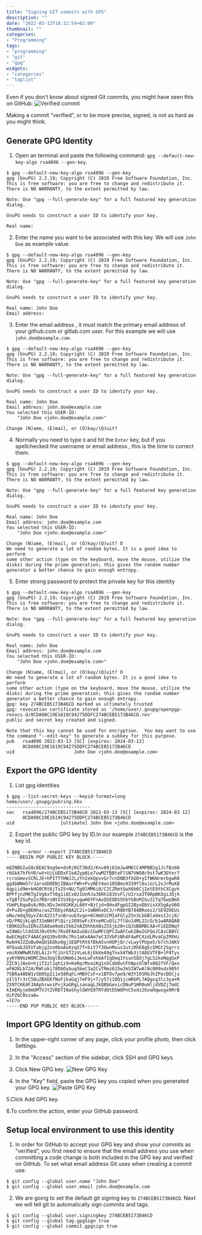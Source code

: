 ```yaml
---
title: "Signing GIT commits with GPG"
description: ""
date: "2022-03-13T18:32:54+02:00"
thumbnail: ""
categories:
- "Programming"
tags:
- "programming"
- "git"
- "gpg"
widgets:
- "categories"
- "taglist"
---
```



Even if you don’t know about signed Git commits, you might have seen this on GitHub:
![Verified commit](/images/github-verified-commit.png 'Verified')

<!--more--> 

Making a commit “verified”, or to be more precise, signed, is not as hard as you might think.

Generate GPG Identity
---------------------
1. Open an terminal and paste the following command: `gpg --default-new-key-algo rsa4096 --gen-key`. 
```shell
$ gpg --default-new-key-algo rsa4096 --gen-key
gpg (GnuPG) 2.2.19; Copyright (C) 2019 Free Software Foundation, Inc.
This is free software: you are free to change and redistribute it.
There is NO WARRANTY, to the extent permitted by law.

Note: Use "gpg --full-generate-key" for a full featured key generation dialog.

GnuPG needs to construct a user ID to identify your key.

Real name: 
```
2. Enter the name you want to be associated with this key. We will use `John Doe` as example value.

```shell
$ gpg --default-new-key-algo rsa4096 --gen-key
gpg (GnuPG) 2.2.19; Copyright (C) 2019 Free Software Foundation, Inc.
This is free software: you are free to change and redistribute it.
There is NO WARRANTY, to the extent permitted by law.

Note: Use "gpg --full-generate-key" for a full featured key generation dialog.

GnuPG needs to construct a user ID to identify your key.

Real name: John Doe
Email address: 
```
3. Enter the email address , it must match the primary email address of your github.com or gitlab.com user. For this example we will use `john.doe@example.com`.

```shell
$ gpg --default-new-key-algo rsa4096 --gen-key
gpg (GnuPG) 2.2.19; Copyright (C) 2019 Free Software Foundation, Inc.
This is free software: you are free to change and redistribute it.
There is NO WARRANTY, to the extent permitted by law.

Note: Use "gpg --full-generate-key" for a full featured key generation dialog.

GnuPG needs to construct a user ID to identify your key.

Real name: John Doe
Email address: john.doe@example.com
You selected this USER-ID:
    "John Doe <john.doe@example.com>"

Change (N)ame, (E)mail, or (O)kay/(Q)uit? 
```
4. Normally you need to type `O` and hit the `Enter` key, but if you spellchecked the username or email address , this is the time to correct them. 

```shell
$ gpg --default-new-key-algo rsa4096 --gen-key
gpg (GnuPG) 2.2.19; Copyright (C) 2019 Free Software Foundation, Inc.
This is free software: you are free to change and redistribute it.
There is NO WARRANTY, to the extent permitted by law.

Note: Use "gpg --full-generate-key" for a full featured key generation dialog.

GnuPG needs to construct a user ID to identify your key.

Real name: John Doe
Email address: john.doe@example.com
You selected this USER-ID:
    "John Doe <john.doe@example.com>"

Change (N)ame, (E)mail, or (O)kay/(Q)uit? O
We need to generate a lot of random bytes. It is a good idea to perform
some other action (type on the keyboard, move the mouse, utilize the
disks) during the prime generation; this gives the random number
generator a better chance to gain enough entropy.
```

5. Enter strong password to protect the private key for this identity
```shell
$ gpg --default-new-key-algo rsa4096 --gen-key
gpg (GnuPG) 2.2.19; Copyright (C) 2019 Free Software Foundation, Inc.
This is free software: you are free to change and redistribute it.
There is NO WARRANTY, to the extent permitted by law.

Note: Use "gpg --full-generate-key" for a full featured key generation dialog.

GnuPG needs to construct a user ID to identify your key.

Real name: John Doe
Email address: john.doe@example.com
You selected this USER-ID:
    "John Doe <john.doe@example.com>"

Change (N)ame, (E)mail, or (O)kay/(Q)uit? O
We need to generate a lot of random bytes. It is a good idea to perform
some other action (type on the keyboard, move the mouse, utilize the
disks) during the prime generation; this gives the random number
generator a better chance to gain enough entropy.
gpg: key 274BCEB5173B46CD marked as ultimately trusted
gpg: revocation certificate stored as '/home/user/.gnupg/openpgp-revocs.d/0CDA98C19E1619C94275DDFC274BCEB5173B46CD.rev'
public and secret key created and signed.

Note that this key cannot be used for encryption.  You may want to use
the command "--edit-key" to generate a subkey for this purpose.
pub   rsa4096 2022-03-13 [SC] [expires: 2024-03-12]
      0CDA98C19E1619C94275DDFC274BCEB5173B46CD
uid                      John Doe <john.doe@example.com>
```

Export the GPG Identity
-----------------------
1. List gpg identities
```shell
$ gpg --list-secret-keys --keyid-format=long
home/user/.gnupg/pubring.kbx
-------------------------------
sec   rsa4096/274BCEB5173B46CD 2022-03-13 [SC] [expires: 2024-03-12]
      0CDA98C19E1619C94275DDFC274BCEB5173B46CD
uid                 [ultimate] John Doe <john.doe@example.com>

```
2. Export the public GPG key by ID.In our example `274BCEB5173B46CD` is the key id.
```shell
$ gpg --armor --export 274BCEB5173B46CD
-----BEGIN PGP PUBLIC KEY BLOCK-----

mQINBGIuG8cBEAC9og9e+dsRjKGT30d2/Knv89j81mJw4M6lC4MPBB2g1JcfBz08
rbGkk7hfhYR/wV+UjLUDDxFIeAZyp6Le7vwMZfBBteFlSN7VWO8c9st7wK3DYer7
rcroGmevSCRLJE+hPITTfHWJJLzYnIekQpvvGr7cnDNB3fXGO+yIfW6WrmrbgwR8
gg4bWNm57rJarxUD0ENjIBAorFWh+PvyNEY4on105BmcH339Yl6xiU/L2vJrMuX8
4qpiid9m+kHG0CRt6jTx25+NU/Tg8lMM6i0/C2CZRmtGwX6b6CjIetE9thCXCgvh
BPPfjnzMKTg2Vg6xTt0g1iQCx0z1UnRJa36Rh183VsFl/UIrsa3TORpBKXgiJDjh
x7gBf2SuPp2o7RQrsNtVISXEg+ygwH6YFnAxQSEODS5hbYkBnM2Gu31Tq7EwpBmX
YUmPLRqa8s6/R0cXDvJmV02KKzL60Y+BjCjd+8HxdFgpGI2ByxDbVixXX5gAyU6O
d+PuZ6+g8EHhx/asZTDUyzR8A2C2i+1mNHhvDC3/rR0bYB784BRxez2/SE9ZHEUs
oNu/mdq3QyvZ4cA221fsnBruuEXvgo+6CHmOiCMIaFGlyZSn3LbGBla9esIJcj8/
vD/PRGjkLqbT31mNHtPlQirzJO9SwFcXYneMCuOlL7flUu14ML22cO/b1wARAQAB
tB9Kb2huIERvZSA8am9obi5kb2VAZXhhbXBsZS5jb20+iQJUBBMBCAA+FiEEDNqY
wZ4WGclCdd38J0vOtRc7Rs0FAmIuG8cCGwMFCQPCZwAFCwkIBwIGFQoJCAsCBBYC
AwECHgECF4AACgkQJ0vOtRc7Rs1aKxAAm7eC32VbPzNh4F4wPCXzdLMvaCpIMXHi
RwkH4JZZoBu0eQU16Qko0gj1EQPtRt6fBkA5vnHOPjQr/vLwytPUpeS/b7chJAKV
4FOaabJO5Vfabjg2zo9boAxKzqS7f+biY7f3OwnMxus3utiRhE8gEcSMGt2Sgrrz
vmiRXWMwMJVELAi2rfCjUrGTZzVLeL6jOkKeA9gTnxX4TWb3jtA8EVTFB+lP4Tys
yyKYN9GzWOMCZma3UglBzUNm6i3eoLwFxhbAfIgDmq1Ysun5QOj7gL52keNqgGxP
ZZC9jJAxU+hjiTZzl1qh1z9+KeRqrMsoiKg1n5CdU0utFhNpsOlWfx082fVF/Qxn
wFW2KLb72A/RWloki78DbOybuq5beC3a2CvTRmz615wJmSIW7wAlNc009xds905t
75BRa48EW1v5D05pZi1e58RqFL+MBVCxF+x1BTOv7pe9/W3YI05RbJhZPocDDCjs
pIlSfr3rC58uZBXEKfNoFjkaGqj7eF9j+T/y57i10Q1jcmRGPL7AQgvg3lc3ya+R
ZX9TCKK4FJAAphrwviPvjXaGRgLsanaqLJkQBbGevicDNuP1HR0uHljdVDZj7mdC
kImEHyjeOmUMTVJtZVRD7INaShylGWYE8TRYdOtDSWOPnC5sdz26oaHqwxga9RrB
UiPZ6C0xzaA=
=lE7o
-----END PGP PUBLIC KEY BLOCK-----
```

Import GPG Identity on github.com
-----------------------------
1. In the upper-right corner of any page, click your profile photo, then click Settings.

2. In the "Access" section of the sidebar, click  SSH and GPG keys.

3. Click New GPG key.
![New GPG Key](/images/github-gpg-keys.png 'New GPG Key')

4. In the "Key" field, paste the GPG key you copied when you generated your GPG key.
![Paste GPG Key](/images/github-gpg-key-paste.png 'Paste GPG Key')

5.Click Add GPG key.

6.To confirm the action, enter your GitHub password.

Setup local environment to use this identity
--------------------------------------------
1. In order for GitHub to accept your GPG key and show your commits as “verified”, you first need to ensure that the email address you use when committing a code change is both included in the GPG key and verified on GitHub.
   To set what email address Git uses when creating a commit use:
```shell
$ git config --global user.name "John Doe"
$ git config --global user.email john.doe@example.com
```

2. We are going to set the default git signing key to `274BCEB5173B46CD`. Next we will tell git to automatically sign commits and tags. 
```shell
$ git config --global user.signingkey 274BCEB5173B46CD
$ git config --global tag.gpgSign true
$ git config --global commit.gpgsign true
```
